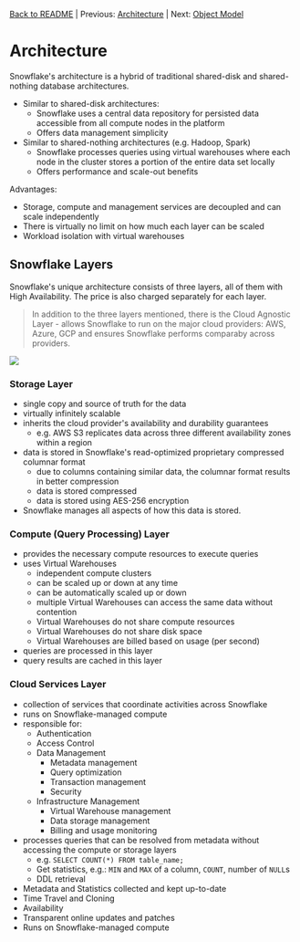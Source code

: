 [Back to README](../README.md) | Previous: [Architecture](Architecture.md) | Next: [Object Model](ObjectModel.md)

# Architecture #

Snowflake's architecture is a hybrid of traditional shared-disk and shared-nothing database architectures.
* Similar to shared-disk architectures:
  * Snowflake uses a central data repository for persisted data accessible from all compute nodes in the platform
  * Offers data management simplicity
* Similar to shared-nothing architectures (e.g. Hadoop, Spark)
  * Snowflake processes queries using virtual warehouses where each node in the cluster stores a portion of the entire data set locally
  * Offers performance and scale-out benefits

Advantages:
* Storage, compute and management services are decoupled and can scale independently
* There is virtually no limit on how much each layer can be scaled
* Workload isolation with virtual warehouses

## Snowflake Layers ##
Snowflake's unique architecture consists of three layers, all of them with High Availability. The price is also charged separately for each layer.

> In addition to the three layers mentioned, there is the Cloud Agnostic Layer - allows Snowflake to run on the major cloud providers: AWS, Azure, GCP and ensures Snowflake performs comparaby across providers.

![](../images/SnowflakeLayers.png)

### Storage Layer ###
* single copy and source of truth for the data
* virtually infinitely scalable
* inherits the cloud provider's availability and durability guarantees
  * e.g. AWS S3 replicates data across three different availability zones within a region
* data is stored in Snowflake's read-optimized proprietary compressed columnar format
  * due to columns containing similar data, the columnar format results in better compression
  * data is stored compressed
  * data is stored using AES-256 encryption
* Snowflake manages all aspects of how this data is stored.

### Compute (Query Processing) Layer ###
* provides the necessary compute resources to execute queries
* uses Virtual Warehouses
  * independent compute clusters
  * can be scaled up or down at any time
  * can be automatically scaled up or down
  * multiple Virtual Warehouses can access the same data without contention
  * Virtual Warehouses do not share compute resources
  * Virtual Warehouses do not share disk space
  * Virtual Warehouses are billed based on usage (per second)
* queries are processed in this layer
* query results are cached in this layer

### Cloud Services Layer ###
* collection of services that coordinate activities across Snowflake
* runs on Snowflake-managed compute
* responsible for:
  * Authentication
  * Access Control
  * Data Management
    * Metadata management
    * Query optimization
    * Transaction management
    * Security
  * Infrastructure Management
    * Virtual Warehouse management
    * Data storage management
    * Billing and usage monitoring
* processes queries that can be resolved from metadata without accessing the compute or storage layers
  * e.g. `SELECT COUNT(*) FROM table_name;`
  * Get statistics, e.g.: `MIN` and `MAX` of a column, `COUNT`, number of `NULL`s
  * DDL retrieval
* Metadata and Statistics collected and kept up-to-date
* Time Travel and Cloning
* Availability
* Transparent online updates and patches
* Runs on Snowflake-managed compute
